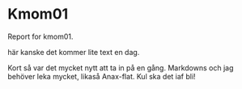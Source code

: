 Kmom01
===============================

Report for kmom01.

här kanske det kommer lite text en dag.

Kort så var det mycket nytt att ta in på en gång.
Markdowns och jag behöver leka mycket, likaså Anax-flat.
Kul ska det iaf bli!
